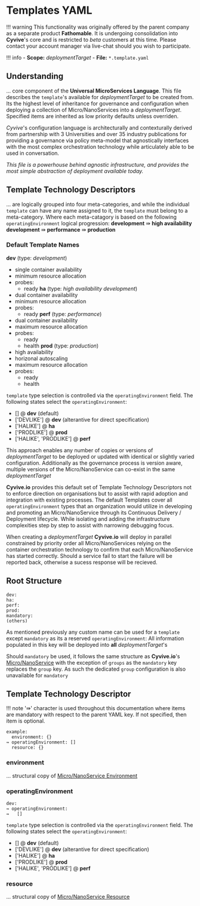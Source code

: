 # Templates YAML

!!! warning
    This functionality was originally offered by the parent company as a separate product **Fathomable**. It is undergoing consolidation into **Cyvive**'s core and is restricted to _beta_ customers at this time. Please contact your account manager via live-chat should you wish to participate.

!!! info
		- **Scope:** _deploymentTarget_
		- **File:** `*.template.yaml`

## Understanding

… core component of the **Universal MicroServices Language**. This file describes the `template`'s available for _deploymentTarget_ to be created from. Its the highest level of inheritance for governance and configuration when deploying a collection of Micro/NanoServices into a _deploymentTarget_. Specified items are inherited as low priority defaults unless overriden.

_Cyvive_'s configuration language is architecturally and contexturally derived from partnership with 3 Universities and over 35 industry publications for providing a governance via policy meta-model that agnostically interfaces with the most complex orchestration technology while articulately able to be used in conversation.

_This file is a powerhouse behind agnostic infrastructure, and provides the most simple abstraction of deployment available today._

## Template Technology Descriptors

… are logically grouped into four meta-categories, and while the individual `template` can have any name assigned to it, the `template` must belong to a meta-category. Where each meta-catagory is based on the following `operatingEnvironment` logical progression:
**development** ⇛ **high availability development** ⇛ **performance** ⇛ **production**

### Default Template Names
**dev** (type: _development_)
  - single container availability
  - minimum resource allocation
  - probes:
    - ready
**ha** (type: _high availability development_)
  - dual container availability
  - minimum resource allocation
  - probes:
    - ready
**perf** (type: _performance_)
  - dual container availability
  - maximum resource allocation
  - probes:
    - ready
    - health
**prod** (type: _production_)
  - high availability
  - horizonal autoscaling
  - maximum resource allocation
  - probes:
    - ready
    - health

`template` type selection is controlled via the `operatingEnvironment` field. The following states select the `operatingEnvironment`:
- [] @ **dev** (default)
- ['DEVLIKE'] @ **dev** (alterantive for direct specification)
- ['HALIKE'] @ **ha**
- ['PRODLIKE'] @ **prod**
- ['HALIKE', 'PRODLIKE'] @ **perf**

This approach enables any number of copies or versions of _deploymentTarget_ to be deployed or updated with identical or slightly varied configuration. Additionally as the governance process is version aware, multiple versions of the Micro/NanoService can co-exist in the same _deploymentTarget_

**Cyvive.io** provides this default set of Template Technology Descriptors not to enforce direction on organisations but to assist with rapid adoption and integration with existing processes. The default Templates cover all `operatingEnvironment` types that an organization would utilize in developing and promoting an Micro/NanoService through its Continuous Delivery / Deployment lifecycle. While isolating and adding the infrastructure complexities step by step to assist with narrowing debugging focus.

When creating a _deploymentTarget_ **Cyvive.io** will deploy in parallel constrained by priority order all Micro/NanoServices relying on the container orchestration technology to confirm that each Micro/NanoService has started correctly. Should a service fail to start the failure will be reported back, otherwise a sucess response will be recieved.

## Root Structure

```
dev:
ha:
perf:
prod:
mandatory:
(others)
```
As mentioned previously any custom name can be used for a `template` except `mandatory` as its a reserved `operatingEnvironment`: All information populated in this key will be deployed into **all** _deploymentTarget_'s

Should `mandatory` be used, it follows the same structure as **Cyvive.io**'s [Micro/NanoService](./index.md) with the exception of `groups` as the `mandatory` key replaces the `group` key. As such the dedicated `group` configuration is also unavailable for `mandatory`

## Template Technology Descriptor

!!! note
		'⇛' character is used throughout this documentation where items are mandatory with respect to the parent YAML key. If not specified, then item is optional.

```
example:
  environment: {}
⇛ operatingEnvironment: []
  resource: {}
```

### environment

… structural copy of [Micro/NanoService Environment](./index.md#environment)

### operatingEnvironment

```
dev:
⇛ operatingEnvironment:
⇛   []
```

`template` type selection is controlled via the `operatingEnvironment` field. The following states select the `operatingEnvironment`:
- [] @ **dev** (default)
- ['DEVLIKE'] @ **dev** (alterantive for direct specification)
- ['HALIKE'] @ **ha**
- ['PRODLIKE'] @ **prod**
- ['HALIKE', 'PRODLIKE'] @ **perf**

### resource

… structural copy of [Micro/NanoService Resource](./index.md#resource)

